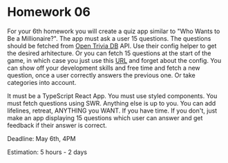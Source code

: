 # Homework 06

For your 6th homework you will create a quiz app similar to "Who Wants to Be a Millionaire?". The app must ask a user 15 questions. The questions should be fetched from [Open Trivia DB](https://opentdb.com/api_config.php) API. Use their config helper to get the desired arhitecture. Or you can fetch 15 questions at the start of the game, in which case you just use this [URL](https://opentdb.com/api.php?amount=15) and forget about the config. You can show off your development skills and free time and fetch a new question, once a user correctly answers the previous one. Or take categories into account.

It must be a TypeScript React App. You must use styled components. You must fetch questions using SWR. Anything else is up to you. You can add lifelines, retreat, ANYTHING you WANT. If you have time. If you don't, just make an app displaying 15 questions which user can answer and get feedback if their answer is correct.

Deadline: May 6th, 4PM

Estimation: 5 hours - 2 days